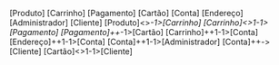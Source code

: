 [Produto]
[Carrinho]
[Pagamento]
[Cartão]
[Conta]
[Endereço]
[Administrador]
[Cliente]
[Produto]<>*-1>[Carrinho]
[Carrinho]<>1-1>[Pagamento]
[Pagamento]++*-1>[Cartão]
[Carrinho]++1-1>[Conta]
[Endereço]++1-1>[Conta]
[Conta]++1-1>[Administrador]
[Conta]++*-*>[Cliente]
[Cartão]<>1-1>[Cliente]
